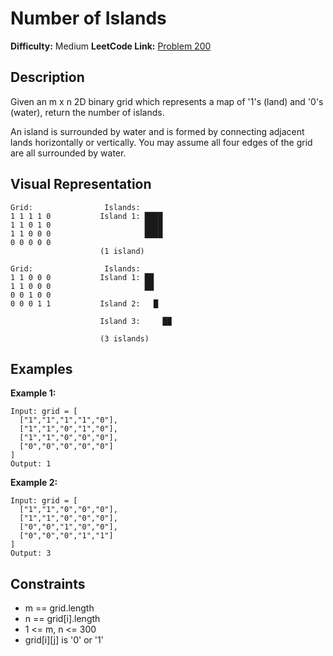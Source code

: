 # Number of Islands

**Difficulty:** Medium
**LeetCode Link:** [Problem 200](https://leetcode.com/problems/number-of-islands/)

## Description
Given an m x n 2D binary grid which represents a map of '1's (land) and '0's (water), return the number of islands.

An island is surrounded by water and is formed by connecting adjacent lands horizontally or vertically. You may assume all four edges of the grid are all surrounded by water.

## Visual Representation

```
Grid:                Islands:
1 1 1 1 0           Island 1: ████
1 1 0 1 0                     ████
1 1 0 0 0                     ████
0 0 0 0 0
                    (1 island)

Grid:                Islands:
1 1 0 0 0           Island 1: ██
1 1 0 0 0                     ██
0 0 1 0 0
0 0 0 1 1           Island 2:   █

                    Island 3:     ██

                    (3 islands)
```

## Examples

**Example 1:**
```
Input: grid = [
  ["1","1","1","1","0"],
  ["1","1","0","1","0"],
  ["1","1","0","0","0"],
  ["0","0","0","0","0"]
]
Output: 1
```

**Example 2:**
```
Input: grid = [
  ["1","1","0","0","0"],
  ["1","1","0","0","0"],
  ["0","0","1","0","0"],
  ["0","0","0","1","1"]
]
Output: 3
```

## Constraints
- m == grid.length
- n == grid[i].length
- 1 <= m, n <= 300
- grid[i][j] is '0' or '1'
